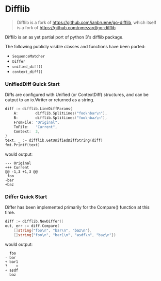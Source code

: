 # Difflib

> Difflib is a fork of https://github.com/ianbruene/go-difflib, which itself is a fork of https://github.com/pmezard/go-difflib

Difflib is an as yet partial port of python 3's difflib package.

The following publicly visible classes and functions have been ported:

* `SequenceMatcher`
* `Differ`
* `unified_diff()`
* `context_diff()`

### UnifiedDiff Quick Start

Diffs are configured with Unified (or ContextDiff) structures, and can
be output to an io.Writer or returned as a string.

```Go
diff := difflib.LineDiffParams{
    A:        difflib.SplitLines("foo\nbar\n"),
    B:        difflib.SplitLines("foo\nbaz\n"),
    FromFile: "Original",
    ToFile:   "Current",
    Context:  3,
}
text, _ := difflib.GetUnifiedDiffString(diff)
fmt.Printf(text)
```

would output:

```
--- Original
+++ Current
@@ -1,3 +1,3 @@
 foo
-bar
+baz
```

### Differ Quick Start

Differ has been implemented primarily for the Compare() function at this time.

```Go
diff := difflib.NewDiffer()
out, err := diff.Compare(
    []string{"foo\n", "bar\n", "baz\n"},
	[]string{"foo\n", "bar1\n", "asdf\n", "baz\n"})
```

would output:

```
  foo
- bar
+ bar1
?    +
+ asdf
  baz
```
